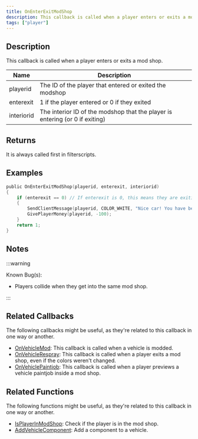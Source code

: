 ```yaml
---
title: OnEnterExitModShop
description: This callback is called when a player enters or exits a mod shop.
tags: ["player"]
---
```


## Description

This callback is called when a player enters or exits a mod shop.

| Name       | Description                                                                  |
| ---------- | ---------------------------------------------------------------------------- |
| playerid   | The ID of the player that entered or exited the modshop                      |
| enterexit  | 1 if the player entered or 0 if they exited                                  |
| interiorid | The interior ID of the modshop that the player is entering (or 0 if exiting) |

## Returns

It is always called first in filterscripts.

## Examples

```c
public OnEnterExitModShop(playerid, enterexit, interiorid)
{
    if (enterexit == 0) // If enterexit is 0, this means they are exiting
    {
        SendClientMessage(playerid, COLOR_WHITE, "Nice car! You have been taxed $100.");
        GivePlayerMoney(playerid, -100);
    }
    return 1;
}
```

## Notes

:::warning

Known Bug(s):

- Players collide when they get into the same mod shop.

:::

## Related Callbacks

The following callbacks might be useful, as they're related to this callback in one way or another. 

- [OnVehicleMod](OnVehicleMod): This callback is called when a vehicle is modded.
- [OnVehicleRespray](OnVehicleRespray): This callback is called when a player exits a mod shop, even if the colors weren't changed.
- [OnVehiclePaintjob](OnVehiclePaintjob): This callback is called when a player previews a vehicle paintjob inside a mod shop.

## Related Functions

The following functions might be useful, as they're related to this callback in one way or another. 

- [IsPlayerInModShop](../functions/IsPlayerInModShop): Check if the player is in the mod shop.
- [AddVehicleComponent](../functions/AddVehicleComponent): Add a component to a vehicle.
